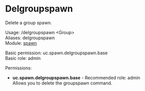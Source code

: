 Delgroupspawn
====
Delete a group spawn.

Usage: /delgroupspawn \<Group\><br>
Aliases: delgroupspawn<br>
Module: [spawn](../modules/spawn.md)<br>

Basic permission: uc.spawn.delgroupspawn.base<br>
Basic role: admin<br>

Permissions: <br>
* **uc.spawn.delgroupspawn.base** - Recommended role: admin<br>Allows you to delete the groupspawn command.
